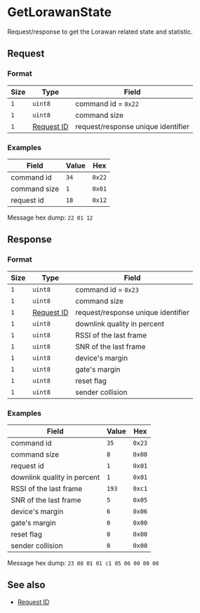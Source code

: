 # GetLorawanState

Request/response to get the Lorawan related state and statistic.


## Request

### Format

| Size | Type                                 | Field                              |
| ---- | ------------------------------------ | ---------------------------------- |
| `1`  | `uint8`                              | command id = `0x22`                |
| `1`  | `uint8`                              | command size                       |
| `1`  | [Request ID](../types.md#request-id) | request/response unique identifier |


### Examples

| Field        | Value | Hex    |
| ------------ | ----- | ------ |
| command id   | `34`  | `0x22` |
| command size | `1`   | `0x01` |
| request id   | `18`  | `0x12` |

Message hex dump: `22 01 12`


## Response

### Format

| Size | Type                                 | Field                              |
| ---- | ------------------------------------ | ---------------------------------- |
| `1`  | `uint8`                              | command id = `0x23`                |
| `1`  | `uint8`                              | command size                       |
| `1`  | [Request ID](../types.md#request-id) | request/response unique identifier |
| `1`  | `uint8`                              | downlink quality in percent        |
| `1`  | `uint8`                              | RSSI of the last frame             |
| `1`  | `uint8`                              | SNR of the last frame              |
| `1`  | `uint8`                              | device's margin                    |
| `1`  | `uint8`                              | gate's margin                      |
| `1`  | `uint8`                              | reset flag                         |
| `1`  | `uint8`                              | sender collision                   |


### Examples

| Field                       | Value | Hex    |
| --------------------------- | ----- | ------ |
| command id                  | `35`  | `0x23` |
| command size                | `8`   | `0x08` |
| request id                  | `1`   | `0x01` |
| downlink quality in percent | `1`   | `0x01` |
| RSSI of the last frame      | `193` | `0xc1` |
| SNR of the last frame       | `5`   | `0x05` |
| device's margin             | `6`   | `0x06` |
| gate's margin               | `0`   | `0x00` |
| reset flag                  | `0`   | `0x00` |
| sender collision            | `0`   | `0x00` |

Message hex dump: `23 08 01 01 c1 05 06 00 00 00`


## See also

* [Request ID](../types.md#request-id)
